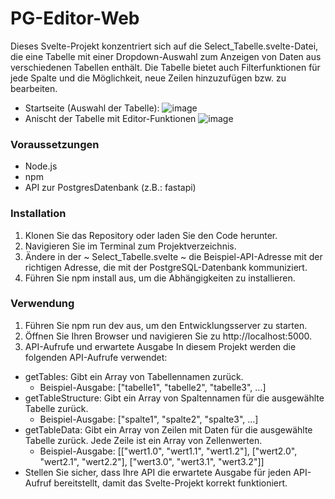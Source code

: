# PG-Editor-Web

Dieses Svelte-Projekt konzentriert sich auf die Select_Tabelle.svelte-Datei, die eine Tabelle mit einer Dropdown-Auswahl zum Anzeigen von Daten aus verschiedenen Tabellen enthält. Die Tabelle bietet auch Filterfunktionen für jede Spalte und die Möglichkeit, neue Zeilen hinzuzufügen bzw. zu bearbeiten.
- Startseite (Auswahl der Tabelle): 
![image](https://github.com/yaronrueger/PostgreSQL-GUI/assets/105042550/0473a68d-d4a0-4759-9648-07c08a322393)
- Anischt der Tabelle mit Editor-Funktionen
![image](https://github.com/yaronrueger/PostgreSQL-GUI/assets/105042550/a67eb272-e302-4591-afb6-bcd69d00abd0)

### Voraussetzungen
- Node.js
- npm
- API zur PostgresDatenbank (z.B.: fastapi)
### Installation
1. Klonen Sie das Repository oder laden Sie den Code herunter.
2. Navigieren Sie im Terminal zum Projektverzeichnis.
3. Ändere in der ~ Select_Tabelle.svelte ~ die Beispiel-API-Adresse mit der richtigen Adresse, die mit der PostgreSQL-Datenbank kommuniziert.
4. Führen Sie npm install aus, um die Abhängigkeiten zu installieren.
### Verwendung
1. Führen Sie npm run dev aus, um den Entwicklungsserver zu starten. 
2. Öffnen Sie Ihren Browser und navigieren Sie zu http://localhost:5000.
3. API-Aufrufe und erwartete Ausgabe In diesem Projekt werden die folgenden API-Aufrufe verwendet:
- getTables: Gibt ein Array von Tabellennamen zurück.
    - Beispiel-Ausgabe: ["tabelle1", "tabelle2", "tabelle3", ...]
- getTableStructure: Gibt ein Array von Spaltennamen für die ausgewählte Tabelle zurück.
    - Beispiel-Ausgabe: ["spalte1", "spalte2", "spalte3", ...]
- getTableData: Gibt ein Array von Zeilen mit Daten für die ausgewählte Tabelle zurück. Jede Zeile ist ein Array von Zellenwerten.
    - Beispiel-Ausgabe: [["wert1.0", "wert1.1", "wert1.2"], ["wert2.0", "wert2.1", "wert2.2"], ["wert3.0", "wert3.1", "wert3.2"]]
- Stellen Sie sicher, dass Ihre API die erwartete Ausgabe für jeden API-Aufruf bereitstellt, damit das Svelte-Projekt korrekt funktioniert.

